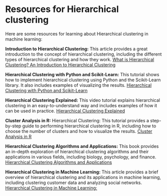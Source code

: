# Resources for Hierarchical clustering 
Here are some resources for learning about Hierarchical clustering in machine learning:

**Introduction to Hierarchical Clustering:** This article provides a great introduction to the concept of hierarchical clustering, including the different types of hierarchical clustering and how they work.
[What is Hierarchical Clustering? An Introduction to Hierarchical Clustering](https://bit.ly/3TkO509)


**Hierarchical Clustering with Python and Scikit-Learn:** This tutorial shows how to implement hierarchical clustering using Python and the Scikit-Learn library. It also includes examples of visualizing the results.
[Hierarchical Clustering with Python and Scikit-Learn](https://www.youtube.com/watch?v=JcfIeaGzF8A)

**Hierarchical Clustering Explained:** This video tutorial explains hierarchical clustering in an easy-to-understand way and includes examples of how it can be used in practice.
[Hierarchical Clustering Explained](https://towardsdatascience.com/hierarchical-clustering-explained-e59b13846da8)

**Cluster Analysis in R:** Hierarchical Clustering: This tutorial provides a step-by-step guide to performing hierarchical clustering in R, including how to choose the number of clusters and how to visualize the results.
[Cluster Analysis in R](https://techvidvan.com/tutorials/cluster-analysis-in-r/#:~:text=Clustering%20is%20one%20of%20the,into%20smaller%20sets%20of%20objects.)

**Hierarchical Clustering Algorithms and Applications:** This book provides an in-depth exploration of hierarchical clustering algorithms and their applications in various fields, including biology, psychology, and finance.
[Hierarchical Clustering Algorithms and Applications](https://towardsdatascience.com/hierarchical-clustering-and-its-applications-41c1ad4441a6)

**Hierarchical Clustering in Machine Learning:** This article provides a brief overview of hierarchical clustering and its applications in machine learning, including clustering customer data and analyzing social networks.
[Hierarchical Clustering in Machine Learning:](https://www.javatpoint.com/hierarchical-clustering-in-machine-learning)
